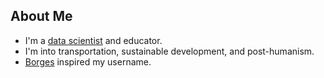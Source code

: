 ## About Me

- I'm a [data scientist](https://buscandoaverroes.github.io/) and educator.
- I'm into transportation, sustainable development, and post-humanism. 
- [Borges](https://en.wikipedia.org/wiki/Averroes%27s_Search) inspired my username.

<!---
buscandoaverroes/buscandoaverroes is a ✨ special ✨ repository because its `README.md` (this file) appears on your GitHub profile.
You can click the Preview link to take a look at your changes.
--->
